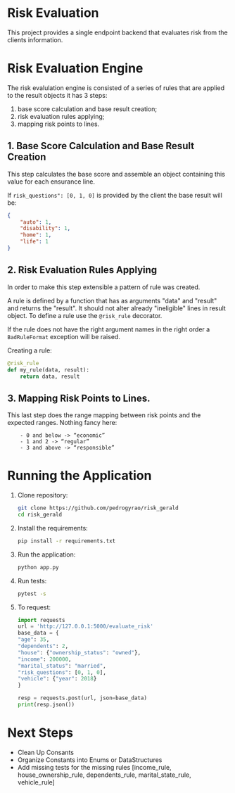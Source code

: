# Risk Evaluation

This project provides a single endpoint backend that evaluates risk from the clients information.


# Risk Evaluation Engine

The risk evalulation engine is consisted of a series of rules that are applied to the result objects it has 3 steps:

1. base score calculation and base result creation;
1. risk evaluation rules applying;
1. mapping risk points to lines.

## 1. Base Score Calculation and Base Result Creation

This step calculates the base score and assemble an object containing this value for each ensurance line.

If ```risk_questions": [0, 1, 0]``` is provided by the client the base result will be:

```json
{
    "auto": 1,
    "disability": 1,
    "home": 1,
    "life": 1
}
```

## 2. Risk Evaluation Rules Applying

In order to make this step extensible a pattern of rule was created.

A rule is defined by a function that has as arguments "data" and "result" and returns the "result". It should not alter already "ineligible" lines in result object. To define a rule use the ```@risk_rule``` decorator.

If the rule does not have the right argument names in the right order a ```BadRuleFormat``` exception will be raised.

Creating a rule:

```python
@risk_rule
def my_rule(data, result):
    return data, result
```

## 3. Mapping Risk Points to Lines.

This last step does the range mapping between risk points and the expected ranges. Nothing fancy here:

```text
    - 0 and below -> “economic”
    - 1 and 2 -> “regular”
    - 3 and above -> “responsible”
```

# Running the Application

1. Clone repository:

    ```bash
    git clone https://github.com/pedrogyrao/risk_gerald
    cd risk_gerald
    ```

1. Install the requirements:

    ```bash
    pip install -r requirements.txt
    ```

1. Run the application:

    ```bash
    python app.py
    ```

1. Run tests:

    ```bash
    pytest -s
    ```

1. To request:

    ```python
    import requests
    url = 'http://127.0.0.1:5000/evaluate_risk'
    base_data = {
    "age": 35,
    "dependents": 2,
    "house": {"ownership_status": "owned"},
    "income": 200000,
    "marital_status": "married",
    "risk_questions": [0, 1, 0],
    "vehicle": {"year": 2018}
    }

    resp = requests.post(url, json=base_data)
    print(resp.json())
    ```

# Next Steps

* Clean Up Consants
* Organize Constants into Enums or DataStructures
* Add missing tests for the missing rules [income_rule, house_ownership_rule, dependents_rule, marital_state_rule, vehicle_rule]

